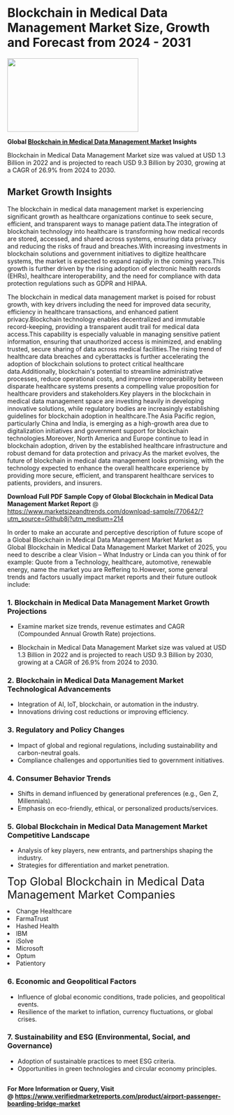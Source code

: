 <H1>Blockchain in Medical Data Management Market Size, Growth and Forecast from 2024 - 2031</H1><img class="aligncenter size-medium wp-image-584254" src="https://thirdeyenews.in/wp-content/uploads/2024/09/Global-Market-Research-300x168.jpeg" alt="" width="300" height="168" /><p><strong>Global&nbsp;<a href="https://www.marketsizeandtrends.com/download-sample/770642/?utm_source=Github8j?utm_medium=214">Blockchain in Medical Data Management Market</a> Insights</strong></p><p>Blockchain in Medical Data Management Market size was valued at USD 1.3 Billion in 2022 and is projected to reach USD 9.3 Billion by 2030, growing at a CAGR of 26.9% from 2024 to 2030.</p><p><h2>Market Growth Insights</h2> <p>The blockchain in medical data management market is experiencing significant growth as healthcare organizations continue to seek secure, efficient, and transparent ways to manage patient data.The integration of blockchain technology into healthcare is transforming how medical records are stored, accessed, and shared across systems, ensuring data privacy and reducing the risks of fraud and breaches.With increasing investments in blockchain solutions and government initiatives to digitize healthcare systems, the market is expected to expand rapidly in the coming years.This growth is further driven by the rising adoption of electronic health records (EHRs), healthcare interoperability, and the need for compliance with data protection regulations such as GDPR and HIPAA.</p> <p>The blockchain in medical data management market is poised for robust growth, with key drivers including the need for improved data security, efficiency in healthcare transactions, and enhanced patient privacy.Blockchain technology enables decentralized and immutable record-keeping, providing a transparent audit trail for medical data access.This capability is especially valuable in managing sensitive patient information, ensuring that unauthorized access is minimized, and enabling trusted, secure sharing of data across medical facilities.The rising trend of healthcare data breaches and cyberattacks is further accelerating the adoption of blockchain solutions to protect critical healthcare data.Additionally, blockchain's potential to streamline administrative processes, reduce operational costs, and improve interoperability between disparate healthcare systems presents a compelling value proposition for healthcare providers and stakeholders.Key players in the blockchain in medical data management space are investing heavily in developing innovative solutions, while regulatory bodies are increasingly establishing guidelines for blockchain adoption in healthcare.The Asia Pacific region, particularly China and India, is emerging as a high-growth area due to digitalization initiatives and government support for blockchain technologies.Moreover, North America and Europe continue to lead in blockchain adoption, driven by the established healthcare infrastructure and robust demand for data protection and privacy.As the market evolves, the future of blockchain in medical data management looks promising, with the technology expected to enhance the overall healthcare experience by providing more secure, efficient, and transparent healthcare services to patients, providers, and insurers.<p><span class=""><strong>Download Full PDF Sample Copy of Global Blockchain in Medical Data Management Market Report</strong> @ <a href="https://www.marketsizeandtrends.com/download-sample/770642/?utm_source=Github8j?utm_medium=214" target="_blank">https://www.marketsizeandtrends.com/download-sample/770642/?utm_source=Github8j?utm_medium=214</a></span></p><p>In order to make an accurate and perceptive description of future scope of a Global&nbsp;Blockchain in Medical Data Management Market Market as Global&nbsp;Blockchain in Medical Data Management Market Market of 2025, you need to describe a clear Vision &ndash; What Industry or Linda can you think of for example: Quote from a Technology, healthcare, automotive, renewable energy, name the market you are Reffering to.However, some general trends and factors usually impact market reports and their future outlook include:</p><h3>1.&nbsp;<strong>Blockchain in Medical Data Management Market Growth Projections</strong></h3><ul><li>Examine market size trends, revenue estimates and CAGR (Compounded Annual Growth Rate) projections.</li><li><p>Blockchain in Medical Data Management Market size was valued at USD 1.3 Billion in 2022 and is projected to reach USD 9.3 Billion by 2030, growing at a CAGR of 26.9% from 2024 to 2030.</p></li></ul><h3>2.&nbsp;<strong>Blockchain in Medical Data Management Market Technological Advancements</strong></h3><ul><li>Integration of AI, IoT, blockchain, or automation in the industry.</li><li>Innovations driving cost reductions or improving efficiency.</li></ul><h3>3.&nbsp;<strong>Regulatory and Policy Changes</strong></h3><ul><li>Impact of global and regional regulations, including sustainability and carbon-neutral goals.</li><li>Compliance challenges and opportunities tied to government initiatives.</li></ul><h3>4.&nbsp;<strong>Consumer Behavior Trends</strong></h3><ul><li>Shifts in demand influenced by generational preferences (e.g., Gen Z, Millennials).</li><li>Emphasis on eco-friendly, ethical, or personalized products/services.</li></ul><h3>5.&nbsp;<strong>Global Blockchain in Medical Data Management Market Competitive Landscape</strong></h3><ul><li>Analysis of key players, new entrants, and partnerships shaping the industry.</li><li>Strategies for differentiation and market penetration.</li></ul><p data-pm-slice="1 1 []"><span style="color: inherit; font-family: inherit; font-size: 25px;">Top Global Blockchain in Medical Data Management Market Companies</span></p><div class="" data-test-id=""><p><li>Change Healthcare</li><li> FarmaTrust</li><li> Hashed Health</li><li> IBM</li><li> iSolve</li><li> Microsoft</li><li> Optum</li><li> Patientory</li></p></div><h3>6.&nbsp;<strong>Economic and Geopolitical Factors</strong></h3><ul><li>Influence of global economic conditions, trade policies, and geopolitical events.</li><li>Resilience of the market to inflation, currency fluctuations, or global crises.</li></ul><h3>7.&nbsp;<strong>Sustainability and ESG (Environmental, Social, and Governance)</strong></h3><ul><li>Adoption of sustainable practices to meet ESG criteria.</li><li>Opportunities in green technologies and circular economy principles.</li></ul><h2><strong style="font-size: 14px;">For More Information or Query, Visit @&nbsp;</strong><a style="background-color: #ffffff; font-size: 14px;" href="https://www.marketsizeandtrends.com/report/blockchain-in-medical-data-management-market/" target="_blank">https://www.verifiedmarketreports.com/product/airport-passenger-boarding-bridge-market</a></h2>